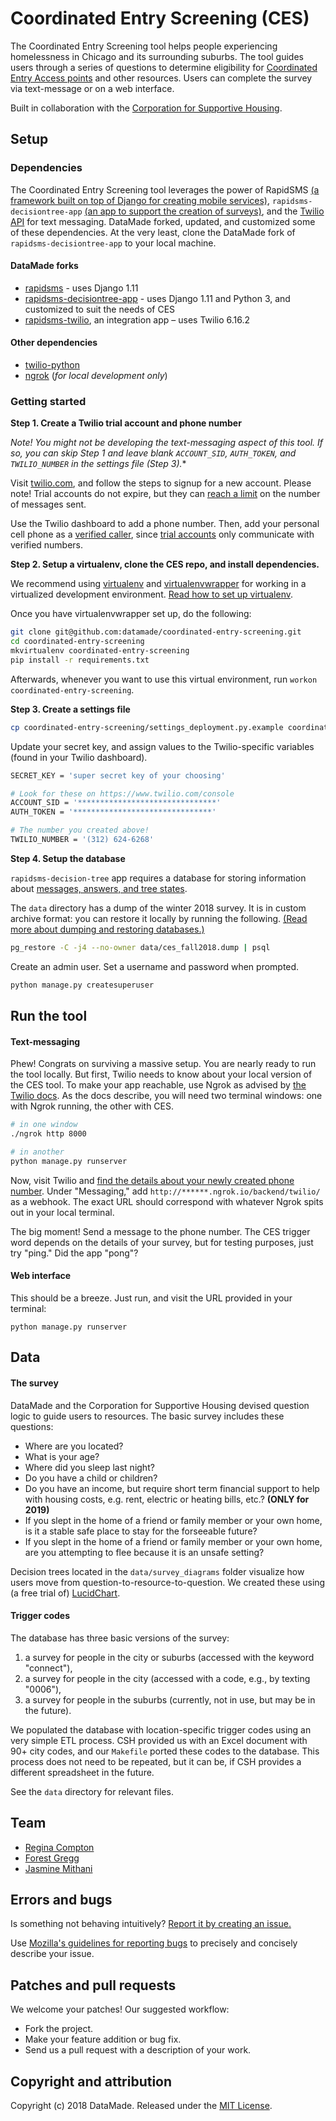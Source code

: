 # Coordinated Entry Screening (CES)

The Coordinated Entry Screening tool helps people experiencing homelessness in Chicago and its surrounding suburbs. The tool guides users through a series of questions to determine eligibility for [Coordinated Entry Access points](https://www.csh.org/chicagoces/) and other resources. Users can complete the survey via text-message or on a web interface. 

Built in collaboration with the [Corporation for Supportive Housing](https://www.csh.org/).

## Setup

### Dependencies

The Coordinated Entry Screening tool leverages the power of RapidSMS [(a framework built on top of Django for creating mobile services)](https://www.rapidsms.org/), `rapidsms-decisiontree-app` [(an app to support the creation of surveys)](https://rapidsms-decisiontree-app.readthedocs.io/en/latest/), and the [Twilio API](https://www.twilio.com/) for text messaging. DataMade forked, updated, and customized some of these dependencies. At the very least, clone the DataMade fork of `rapidsms-decisiontree-app` to your local machine.

#### DataMade forks

* [rapidsms](https://github.com/datamade/rapidsms) - uses Django 1.11
* [rapidsms-decisiontree-app](https://github.com/datamade/rapidsms-decisiontree-app) - uses Django 1.11 and Python 3, and customized to suit the needs of CES
* [rapidsms-twilio](https://github.com/datamade/rapidsms-twilio), an integration app – uses Twilio 6.16.2

#### Other dependencies 

* [twilio-python](https://github.com/twilio/twilio-python)
* [ngrok](https://ngrok.com/) (*for local development only*)

### Getting started

**Step 1. Create a Twilio trial account and phone number** 

*Note! You might not be developing the text-messaging aspect of this tool. If so, you can skip Step 1 and leave blank `ACCOUNT_SID`, `AUTH_TOKEN`, and `TWILIO_NUMBER` in the settings file (Step 3).**

Visit [twilio.com](https://www.twilio.com/), and follow the steps to signup for a new account. Please note! Trial accounts do not expire, but they can [reach a limit](https://github.com/datamade/coordinated-entry-screening/issues/31) on the number of messages sent. 

Use the Twilio dashboard to add a phone number. Then, add your personal cell phone as a [verified caller](https://support.twilio.com/hc/en-us/articles/223180048-Adding-a-Verified-Phone-Number-or-Caller-ID-with-Twilio), since [trial accounts](https://support.twilio.com/hc/en-us/articles/223136107) only communicate with verified numbers.

**Step 2. Setup a virtualenv, clone the CES repo, and install dependencies.**

We recommend using [virtualenv](http://virtualenv.readthedocs.org/en/latest/virtualenv.html) and [virtualenvwrapper](http://virtualenvwrapper.readthedocs.org/en/latest/install.html) for working in a virtualized development environment. [Read how to set up virtualenv](http://docs.python-guide.org/en/latest/dev/virtualenvs/).

Once you have virtualenvwrapper set up, do the following:

```bash
git clone git@github.com:datamade/coordinated-entry-screening.git
cd coordinated-entry-screening
mkvirtualenv coordinated-entry-screening
pip install -r requirements.txt
```

Afterwards, whenever you want to use this virtual environment, run `workon coordinated-entry-screening`.

**Step 3. Create a settings file**

```bash
cp coordinated-entry-screening/settings_deployment.py.example coordinated-entry-screening/settings_deployment.py
```

Update your secret key, and assign values to the Twilio-specific variables (found in your Twilio dashboard).

```bash
SECRET_KEY = 'super secret key of your choosing'

# Look for these on https://www.twilio.com/console
ACCOUNT_SID = '*******************************'
AUTH_TOKEN = '*******************************'

# The number you created above!
TWILIO_NUMBER = '(312) 624-6268'
```

**Step 4. Setup the database**

`rapidsms-decision-tree` app requires a database for storing information about [messages, answers, and tree states](https://github.com/datamade/rapidsms-decisiontree-app/blob/master/decisiontree/models.py). 

The `data` directory has a dump of the winter 2018 survey. It is in custom archive format: you can restore it locally by running the following. [(Read more about dumping and restoring databases.)](https://github.com/datamade/tutorials/blob/master/Dump-and-restore-Postgres.md) 

```bash
pg_restore -C -j4 --no-owner data/ces_fall2018.dump | psql
```

Create an admin user. Set a username and password when prompted.

```bash
python manage.py createsuperuser
```

## Run the tool 

#### Text-messaging 

Phew! Congrats on surviving a massive setup. You are nearly ready to run the tool locally. But first, Twilio needs to know about your local version of the CES tool. To make your app reachable, use Ngrok as advised by [the Twilio docs](https://www.twilio.com/docs/sms/quickstart/python#allow-twilio-to-talk-to-your-flask-application). As the docs describe, you will need two terminal windows: one with Ngrok running, the other with CES.

```bash
# in one window
./ngrok http 8000

# in another
python manage.py runserver
```

Now, visit Twilio and [find the details about your newly created phone number](https://www.twilio.com/console/phone-numbers/incoming). Under "Messaging," add `http://******.ngrok.io/backend/twilio/`
 as a webhook. The exact URL should correspond with whatever Ngrok spits out in your local terminal. 

 The big moment! Send a message to the phone number. The CES trigger word depends on the details of your survey, but for testing purposes, just try "ping." Did the app "pong"?


#### Web interface

This should be a breeze. Just run, and visit the URL provided in your terminal:

```
python manage.py runserver
```

## Data

#### The survey

DataMade and the Corporation for Supportive Housing devised question logic to guide users to resources. The basic survey includes these questions:

* Where are you located?
* What is your age?
* Where did you sleep last night?
* Do you have a child or children?
* Do you have an income, but require short term financial support to help with housing costs, e.g. rent, electric or heating bills, etc.? **(ONLY for 2019)**
* If you slept in the home of a friend or family member or your own home, is it a stable safe place to stay for the forseeable future?
* If you slept in the home of a friend or family member or your own home, are you attempting to flee because it is an unsafe setting? 

Decision trees located in the `data/survey_diagrams` folder visualize how users move from question-to-resource-to-question. We created these using (a free trial of) [LucidChart](https://www.lucidchart.com).

#### Trigger codes

The database has three basic versions of the survey: 

1. a survey for people in the city or suburbs (accessed with the keyword "connect"),
2. a survey for people in the city (accessed with a code, e.g., by texting "0006"),
3. a survey for people in the suburbs (currently, not in use, but may be in the future). 

We populated the database with location-specific trigger codes using an very simple ETL process. CSH provided us with an Excel document with 90+ city codes, and our `Makefile` ported these codes to the database. This process does not need to be repeated, but it can be, if CSH provides a different spreadsheet in the future. 

See the `data` directory for relevant files. 

## Team

* [Regina Compton](https://github.com/reginafcompton)
* [Forest Gregg](https://github.com/fgregg)
* [Jasmine Mithani](https://github.com/jmithani)

## Errors and bugs

Is something not behaving intuitively? [Report it by creating an issue.](https://github.com/datamade/coordinated-entry-screening/issues)

Use [Mozilla's guidelines for reporting bugs](https://developer.mozilla.org/en-US/docs/Mozilla/QA/Bug_writing_guidelines#General_Outline_of_a_Bug_Report) to precisely and concisely describe your issue.

## Patches and pull requests

We welcome your patches! Our suggested workflow:
 
* Fork the project.
* Make your feature addition or bug fix.
* Send us a pull request with a description of your work. 

## Copyright and attribution

Copyright (c) 2018 DataMade. Released under the [MIT License](https://github.com/datamade/coordinated-entry-screening/blob/master/LICENSE).

